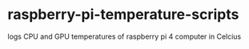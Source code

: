 # raspberry-pi-temperature-scripts
logs CPU and GPU temperatures of raspberry pi 4 computer in Celcius
